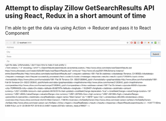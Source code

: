 
## Attempt to display Zillow GetSearchResults API using React, Redux in a short amount of time
I'm able to get the data via using Action -> Reducer and pass it to React Component

![alt text](https://github.com/vndreaminbinary/zillow-search/blob/master/soFar1.png)
